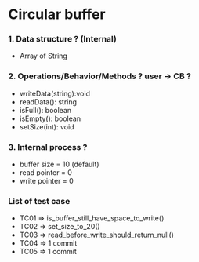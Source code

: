# Circular buffer
### 1. Data structure ? (Internal)
+ Array of String
### 2. Operations/Behavior/Methods ?  user -> CB ?
+ writeData(string):void
+ readData(): string
+ isFull(): boolean
+ isEmpty(): boolean
+ setSize(int): void
### 3. Internal process ?
+ buffer size = 10 (default)
+ read pointer = 0
+ write pointer = 0

### List of test case
* TC01 => is_buffer_still_have_space_to_write()
* TC02 => set_size_to_20()
* TC03 => read_before_write_should_return_null()
* TC04 => 1 commit
* TC05 => 1 commit